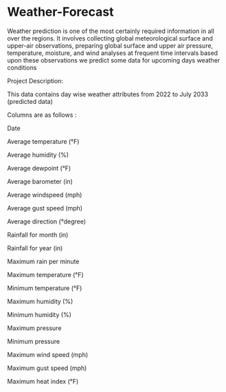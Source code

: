 # Weather-Forecast
Weather prediction is one of the most certainly required information in all over the regions.
It involves collecting global meteorological surface and upper-air observations, preparing global surface and upper air pressure, temperature, moisture, and wind analyses at frequent time intervals based upon these observations we predict some data for upcoming days weather conditions

Project Description: 

This data contains day wise weather attributes from 2022 to July 2033 (predicted data)

Columns are as follows :
  
  Date
  
  Average temperature (°F)
  
  Average humidity (%)
  
  Average dewpoint (°F)
  
  Average barometer (in)
  
  Average windspeed (mph)
  
  Average gust speed (mph)
  
  Average direction (°degree)
  
  Rainfall for month (in)
  
  Rainfall for year (in)
  
  Maximum rain per minute

  Maximum temperature (°F)
 
  Minimum temperature (°F)
  
  Maximum humidity (%)
  
  Minimum humidity (%)
  
  Maximum pressure

  Minimum pressure
  
  Maximum wind speed (mph)
  
  Maximum gust speed (mph)

  Maximum heat index (°F)
